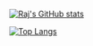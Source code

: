 
<!--
**rajp152k/rajp152k** is a ✨ _special_ ✨ repository because its `README.md` (this file) appears on your GitHub profile.

Here are some ideas to get you started:

- 🔭 I’m currently working on ...
- 🌱 I’m currently learning ...
- 👯 I’m looking to collaborate on ...
- 🤔 I’m looking for help with ...
- 💬 Ask me about ...
- 📫 How to reach me: ...
- 😄 Pronouns: ...
- ⚡ Fun fact: ...
-->
[![Raj's GitHub stats](https://github-readme-stats.vercel.app/api?username=rajp152k)](https://github.com/anuraghazra/github-readme-stats)

[![Top Langs](https://github-readme-stats.vercel.app/api/top-langs/?username=rajp152k&layout=compact)](https://github.com/anuraghazra/github-readme-stats)
